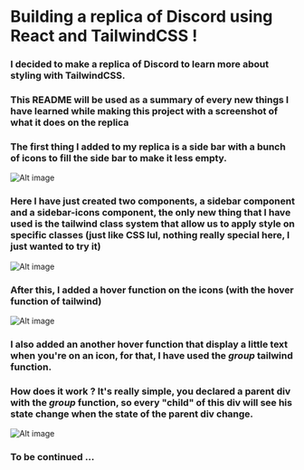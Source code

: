 # Building a replica of Discord using React and TailwindCSS ! 

### I decided to make a replica of Discord to learn more about styling with TailwindCSS.

### This README will be used as a summary of every new things I have learned while making this project with a screenshot of what it does on the replica

### The first thing I added to my replica is a side bar with a bunch of icons to fill the side bar to make it less empty.

![Alt image](/discord-with-tailwind/images/Sidebar.png)

### Here I have just created two components, a sidebar component and a sidebar-icons component, the only new thing that I have used is the tailwind class system that allow us to apply style on specific classes (just like CSS lul, nothing really special here, I just wanted to try it)

![Alt image](/discord-with-tailwind/images/Hover.png)

### After this, I added a hover function on the icons (with the hover function of tailwind)

![Alt image](/discord-with-tailwind/images/HoverText.png)

### I also added an another hover function that display a little text when you're on an icon, for that, I have used the ***group*** tailwind function.

### How does it work ? It's really simple, you declared a parent div with the ***group*** function, so every "child" of this div will see his state change when the state of the parent div change.

![Alt image](/discord-with-tailwind/images/Capture%20d’écran%20du%202023-12-18%2020-08-37.png)

### To be continued ...




